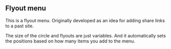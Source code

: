 ## Flyout menu

This is a flyout menu.  Originally developed as an idea for adding share links to a past site.

The size of the circle and flyouts are just variables. And it automatically sets the positions based on how many items you add to the menu.
